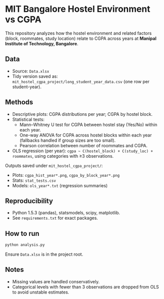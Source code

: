# MIT Bangalore Hostel Environment vs CGPA

This repository analyzes how the hostel environment and related factors (block, roommates, study location) relate to CGPA across years at **Manipal Institute of Technology, Bangalore**.

## Data
- Source: `Data.xlsx`
- Tidy version saved as: `mit_hostel_cgpa_project/long_student_year_data.csv` (one row per student-year).

## Methods
- Descriptive plots: CGPA distributions per year; CGPA by hostel block.
- Statistical tests: 
  - Mann–Whitney U test for CGPA between hostel stay (Yes/No) within each year.
  - One-way ANOVA for CGPA across hostel blocks within each year (fallbacks handled if group sizes are too small).
  - Pearson correlation between number of roommates and CGPA.
- OLS regression (per year): `cgpa ~ C(hostel_block) + C(study_loc) + roommates`, using categories with ≥3 observations.

Outputs saved under `mit_hostel_cgpa_project/`:
- Plots: `cgpa_hist_year*.png`, `cgpa_by_block_year*.png`
- Stats: `stat_tests.csv`
- Models: `ols_year*.txt` (regression summaries)

## Reproducibility
- Python 1.5.3 (pandas), statsmodels, scipy, matplotlib.
- See `requirements.txt` for exact packages.

## How to run
```bash
python analysis.py
```

Ensure `Data.xlsx` is in the project root.

## Notes
- Missing values are handled conservatively.
- Categorical levels with fewer than 3 observations are dropped from OLS to avoid unstable estimates.
